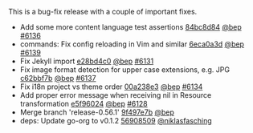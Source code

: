 

This is a bug-fix release with a couple of important fixes.

* Add some more content language test assertions [84bc8d84](https://github.com/gohugoio/hugo/commit/84bc8d84e4d2ec1fc94aee3113ebc570a28d1d16) [@bep](https://github.com/bep) [#6136](https://github.com/gohugoio/hugo/issues/6136)
* commands: Fix config reloading in Vim and similar [6eca0a3d](https://github.com/gohugoio/hugo/commit/6eca0a3dee77f0e764b1de2e10c10ec2b7cf8ef1) [@bep](https://github.com/bep) [#6139](https://github.com/gohugoio/hugo/issues/6139)
* Fix Jekyll import [e28bd4c0](https://github.com/gohugoio/hugo/commit/e28bd4c0f843f39cfcb715b6c9c7d249bad5b500) [@bep](https://github.com/bep) [#6131](https://github.com/gohugoio/hugo/issues/6131)
* Fix image format detection for upper case extensions, e.g. JPG [c62bbf7b](https://github.com/gohugoio/hugo/commit/c62bbf7b11d68d52ef11a4c6c70660914c473d08) [@bep](https://github.com/bep) [#6137](https://github.com/gohugoio/hugo/issues/6137)
* Fix i18n project vs theme order [00a238e3](https://github.com/gohugoio/hugo/commit/00a238e32c82b0651e4145e306840cffa46e535d) [@bep](https://github.com/bep) [#6134](https://github.com/gohugoio/hugo/issues/6134)
* Add proper error message when receiving nil in Resource transformation [e5f96024](https://github.com/gohugoio/hugo/commit/e5f960245938d8d8b4e99f312e9907f8d3aebf7a) [@bep](https://github.com/bep) [#6128](https://github.com/gohugoio/hugo/issues/6128)
* Merge branch 'release-0.56.1' [9f497e7b](https://github.com/gohugoio/hugo/commit/9f497e7b5f77d0eb45d932a2301e648a3cd2d88f) [@bep](https://github.com/bep) 
* deps: Update go-org to v0.1.2 [56908509](https://github.com/gohugoio/hugo/commit/56908509eb3a5779743a2314c05693a732b7feb3) [@niklasfasching](https://github.com/niklasfasching) 



